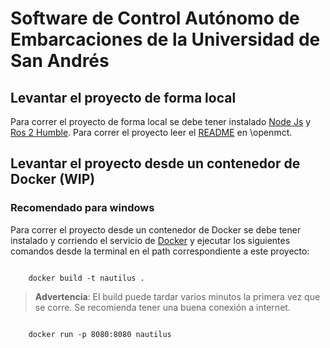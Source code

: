 # Software de Control Autónomo de Embarcaciones de la Universidad de San Andrés

## Levantar el proyecto de forma local

Para correr el proyecto de forma local se debe tener instalado [Node Js](https://nodejs.org/en) y [Ros 2 Humble](https://docs.ros.org/en/humble). Para correr el proyecto leer el [README](./openmct/README.md) en \openmct.

## Levantar el proyecto desde un contenedor de Docker (WIP)

### Recomendado para windows

Para correr el proyecto desde un contenedor de Docker se debe tener instalado y corriendo el servicio de [Docker](https://docs.docker.com/get-docker/) y ejecutar los siguientes comandos desde la terminal en el path correspondiente a este proyecto:

```termial

    docker build -t nautilus .

```

> **Advertencia**: El build puede tardar varios minutos la primera vez que se corre. Se recomienda tener una buena conexión a internet.

```terminal

    docker run -p 8080:8080 nautilus

```
